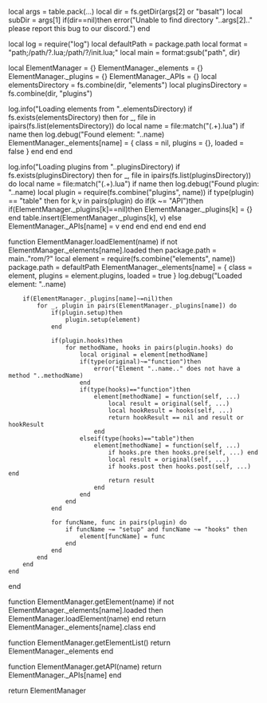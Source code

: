 local args = table.pack(...)
local dir = fs.getDir(args[2] or "basalt")
local subDir = args[1]
if(dir==nil)then
    error("Unable to find directory "..args[2].." please report this bug to our discord.")
end

local log = require("log")
local defaultPath = package.path
local format = "path;/path/?.lua;/path/?/init.lua;"
local main = format:gsub("path", dir)

local ElementManager = {}
ElementManager._elements = {}
ElementManager._plugins = {}
ElementManager._APIs = {}
local elementsDirectory = fs.combine(dir, "elements")
local pluginsDirectory = fs.combine(dir, "plugins")

log.info("Loading elements from "..elementsDirectory)
if fs.exists(elementsDirectory) then
    for _, file in ipairs(fs.list(elementsDirectory)) do
        local name = file:match("(.+).lua")
        if name then
            log.debug("Found element: "..name)
            ElementManager._elements[name] = {
                class = nil,
                plugins = {},
                loaded = false
            }
        end
    end
end

log.info("Loading plugins from "..pluginsDirectory)
if fs.exists(pluginsDirectory) then
    for _, file in ipairs(fs.list(pluginsDirectory)) do
        local name = file:match("(.+).lua")
        if name then
            log.debug("Found plugin: "..name)
            local plugin = require(fs.combine("plugins", name))
            if type(plugin) == "table" then
                for k,v in pairs(plugin) do
                    if(k ~= "API")then
                        if(ElementManager._plugins[k]==nil)then
                            ElementManager._plugins[k] = {}
                        end
                        table.insert(ElementManager._plugins[k], v)
                    else
                        ElementManager._APIs[name] = v
                    end
                end
            end
        end
    end
end

function ElementManager.loadElement(name)
    if not ElementManager._elements[name].loaded then
        package.path = main.."rom/?"
        local element = require(fs.combine("elements", name))
        package.path = defaultPath
        ElementManager._elements[name] = {
            class = element,
            plugins = element.plugins,
            loaded = true
        }
        log.debug("Loaded element: "..name)

        if(ElementManager._plugins[name]~=nil)then
            for _, plugin in pairs(ElementManager._plugins[name]) do
                if(plugin.setup)then
                    plugin.setup(element)
                end

                if(plugin.hooks)then
                    for methodName, hooks in pairs(plugin.hooks) do
                        local original = element[methodName]
                        if(type(original)~="function")then
                            error("Element "..name.." does not have a method "..methodName)
                        end
                        if(type(hooks)=="function")then
                            element[methodName] = function(self, ...)
                                local result = original(self, ...)
                                local hookResult = hooks(self, ...)
                                return hookResult == nil and result or hookResult
                            end
                        elseif(type(hooks)=="table")then
                            element[methodName] = function(self, ...)
                                if hooks.pre then hooks.pre(self, ...) end
                                local result = original(self, ...)
                                if hooks.post then hooks.post(self, ...) end
                                return result
                            end
                        end
                    end
                end

                for funcName, func in pairs(plugin) do
                    if funcName ~= "setup" and funcName ~= "hooks" then
                        element[funcName] = func
                    end
                end
            end
        end
    end
end

function ElementManager.getElement(name)
    if not ElementManager._elements[name].loaded then
        ElementManager.loadElement(name)
    end
    return ElementManager._elements[name].class
end

function ElementManager.getElementList()
    return ElementManager._elements
end

function ElementManager.getAPI(name)
    return ElementManager._APIs[name]
end

return ElementManager
